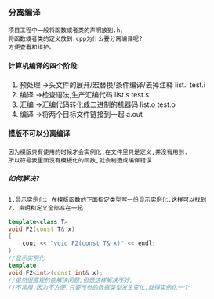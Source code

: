 ### 分离编译
    项目工程中一般将函数或者类的声明放到.h，
    将函数或者类的定义放到.cpp为什么要分离编译呢?
    方便查看和维护。
#### 计算机编译的四个阶段:
1. 预处理 ->头文件的展开/宏替换/条件编译/去掉注释
list.i  test.i
2. 编译 ->检查语法,生产汇编代码
list.s  test.s
3. 汇编 ->汇编代码转化成二进制的机器码
list.o  test.o                         
4. 编译 ->将两个目标文件链接到一起
a.out
#### 模版不可以分离编译
    因为模版只有使用的时候才会实例化,在文件里只是定义,并没有用到.
    所以符号表里面没有模板化的函数,就会制造成编译错误
##### 如何解决?
    1.显示实例化: 在模版函数的下面指定类型写一份显示实例化,这样可以找到
    2. 声明和定义全部写在一起
```c++
template<class T>
void F2(const T& x)
{
    cout << "void F2(const T& x)" << endl;
}
//显示实例化
template
void F2<int>(const int& x);
//虽然很直观的能解决问题,但是这样解决不好,
//不常用,因为不方便,只要传参的数据类型发生变化,就得实例化一个
```